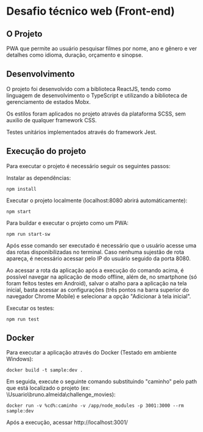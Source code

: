 # Desafio técnico web (Front-end)

## O Projeto
PWA que permite ao usuário pesquisar filmes por nome, ano e gênero e ver detalhes como idioma, duração, orçamento e sinopse.

## Desenvolvimento
O projeto foi desenvolvido com a biblioteca ReactJS, tendo como linguagem de desenvolvimento o TypeScript e utilizando a biblioteca de gerenciamento de estados Mobx.

Os estilos foram aplicados no projeto através da plataforma SCSS, sem auxilio de qualquer framework CSS.

Testes unitários implementados através do framework Jest.

## Execução do projeto
Para executar o projeto é necessário seguir os seguintes passos:

Instalar as dependências:

`npm install`

Executar o projeto localmente (localhost:8080 abrirá automáticamente): 

`npm start`

Para buildar e executar o projeto como um PWA:

`npm run start-sw`

Após esse comando ser executado é necessário que o usuário acesse uma das rotas disponibilizadas no terminal. Caso nenhuma sujestão de rota apareça, é necessário acessar pelo IP do usuário seguido da porta 8080.

Ao acessar a rota da aplicação após a execução do comando acima, é possível navegar na aplicação de modo offline, além de, no smartphone (só foram feitos testes em Android), salvar o atalho para a aplicação na tela inicial, basta acessar as configurações (três pontos na barra superior do navegador Chrome Mobile) e selecionar a opção "Adicionar à tela inicial".

Executar os testes: 

`npm run test`

## Docker
Para executar a aplicação através do Docker
(Testado em ambiente Windows):

`docker build -t sample:dev .`

Em seguida, execute o seguinte comando substituindo "caminho" pelo path que está localizado o projeto (ex: \Usuario\bruno.almeida\challenge_movies):

`docker run -v %cd%:caminho -v /app/node_modules -p 3001:3000 --rm sample:dev`

Após a execução, acessar http://localhost:3001/

